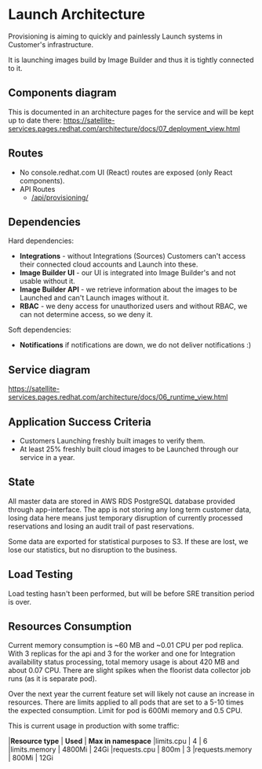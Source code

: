 # Launch Architecture

Provisioning is aiming to quickly and painlessly Launch systems in Customer's infrastructure.

It is launching images build by Image Builder and thus it is tightly connected to it.

## Components diagram

This is documented in an architecture pages for the service and will be kept up to date there:
https://satellite-services.pages.redhat.com/architecture/docs/07_deployment_view.html

## Routes

* No console.redhat.com UI (React) routes are exposed (only React components).
* API Routes
  * [<consoleDot>/api/provisioning/](https://developers.redhat.com/api-catalog/api/launch)

## Dependencies

Hard dependencies:

* **Integrations** - without Integrations (Sources) Customers can't access their connected cloud accounts and Launch into these.
* **Image Builder UI** - our UI is integrated into Image Builder's and not usable without it.
* **Image Builder API** - we retrieve information about the images to be Launched and can't Launch images without it.
* **RBAC** - we deny access for unauthorized users and without RBAC, we can not determine access, so we deny it.

Soft dependencies:

* **Notifications** if notifications are down, we do not deliver notifications :)

## Service diagram

https://satellite-services.pages.redhat.com/architecture/docs/06_runtime_view.html

## Application Success Criteria

* Customers Launching freshly built images to verify them.
* At least 25% freshly built cloud images to be Launched through our service in a year.

## State

All master data are stored in AWS RDS PostgreSQL database provided through app-interface.
The app is not storing any long term customer data,
losing data here means just temporary disruption of currently processed reservations and losing an audit trail of past reservations.

Some data are exported for statistical purposes to S3.
If these are lost, we lose our statistics, but no disruption to the business.

## Load Testing

Load testing hasn't been performed, but will be before SRE transition period is over.

## Resources Consumption

Current memory consumption is ~60 MB and ~0.01 CPU per pod replica.  With 3 replicas for the api and 3 for the worker and one for Integration availability status processing, total memory usage is about 420 MB and about 0.07 CPU. There are slight spikes when the floorist data collector job runs (as it is separate pod).

Over the next year the current feature set will likely not cause an increase in resources.
There are limits applied to all pods that are set to a 5-10 times the expected consumption.
Limit for pod is 600Mi memory and 0.5 CPU.

This is current usage in production with some traffic:

|**Resource type** | **Used** | **Max in namespace**
|limits.cpu        | 4        | 6
|limits.memory     | 4800Mi   | 24Gi
|requests.cpu      | 800m     | 3
|requests.memory   | 800Mi    | 12Gi
